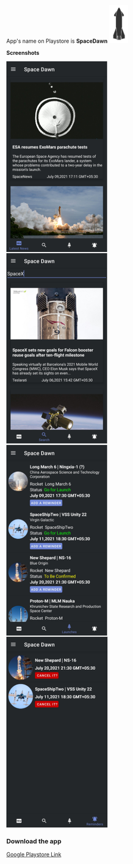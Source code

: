 App's name on Playstore is **SpaceDawn**   <img src="/Screenshots/spacedawnicon.jpg" height="100">

**Screenshots**


<img src="/Screenshots/spacedawn1.jpg" height="500">&nbsp;&nbsp;&nbsp;&nbsp;&nbsp;&nbsp;&nbsp;&nbsp;&nbsp;&nbsp;&nbsp;&nbsp;&nbsp;&nbsp;&nbsp;&nbsp;&nbsp;&nbsp;&nbsp;&nbsp;&nbsp;&nbsp;&nbsp;
<img src="/Screenshots/spacedawn2.jpg" height="500">&nbsp;&nbsp;&nbsp;&nbsp;&nbsp;&nbsp;&nbsp;&nbsp;&nbsp;&nbsp;&nbsp;&nbsp;&nbsp;&nbsp;&nbsp;&nbsp;&nbsp;&nbsp;&nbsp;&nbsp;&nbsp;&nbsp;&nbsp;
<img src="/Screenshots/spacedawn3.jpg" height="500">&nbsp;&nbsp;&nbsp;&nbsp;&nbsp;&nbsp;&nbsp;&nbsp;&nbsp;&nbsp;&nbsp;&nbsp;&nbsp;&nbsp;&nbsp;&nbsp;&nbsp;&nbsp;&nbsp;&nbsp;&nbsp;&nbsp;&nbsp;
<img src="/Screenshots/spacedawn4.jpg" height="500">

### Download the app
[Google Playstore Link](https://play.google.com/store/apps/details?id=com.raghav.spacedawn)
